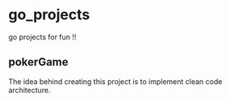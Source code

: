 # go_projects
go projects for fun !!

## pokerGame
The idea behind creating this project is to implement clean code architecture.
